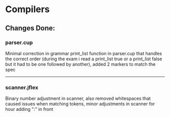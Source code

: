 # Compilers
## Changes Done:
### parser.cup
Minimal correction in grammar print_list function in parser.cup that handles the correct order 
(during the exam i read a print_list true or a print_list false but it had to be one followed by another), added 2 markers to match the spec

---
### scanner.jflex
Binary number adjustment in scanner, also removed whitespaces that caused issues when matching tokens, 
minor adjustments in scanner for hour adding "\:" in front
